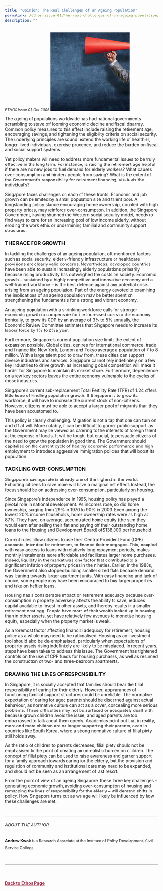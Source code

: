 ```yaml
---
title: "Opinion: The Real Challenges of an Ageing Population"
permalink: /ethos-issue-01/the-real-challenges-of-an-ageing-population/
description: ""
---
```

<style>

.back a
{
	color: #9f2943;
	font-weight: bold;
}

#banner img
{
	width:100%;
}
	
.young-at-heart
{
background-color: #949646;	
padding:20px;
color:white;
margin-top: 30px;
}
	
.young-at-heart h4
{
color:white;
}	

.young-at-heart a
{
color:white;
}		
	
.author
{
border-bottom: 1px solid black;
margin-top:40px;
padding-bottom:30px;
border-top: 1px solid black;	

}

.author p {
	font-size: 0.9em;
	line-height:24px !important;
	}	
	

.break
{
   border-top: 1px solid  black;
   border-bottom: 1px solid black;
	 padding:20px;
	text-align:center;
	margin-top:50px;
}
	
.break1
{
font-family: Georgia;
	font-size:20px;
	font-style: italic;
	font-weight: bold;
}

.boxheader {
	color: white !important;
	}	

.containerbox {
	background-color: #B7C9E2;
	border-radius: 10px;
	padding: 5%;
	margin-top: 5%;
	
	}	

li {
	font-size: 15px !important;
	
	}	
	
.notestop
{
	font-size: 15px;
	line-height:22px !important;
}	
	

</style>

<em><small>ETHOS Issue 01, Oct 2006</small></em>
<img src="/images/Ethos_Images/Teaser_Pictures/Opinion.jpg">

 
<p>The ageing of populations worldwide has had national governments scrambling to stave off looming economic decline and fiscal disarray. Common policy measures to this effect include raising the retirement age, encouraging savings, and tightening the eligibility criteria on social security. The underlying principles are sound: extend the working life of healthier, longer-lived individuals, exercise prudence, and reduce the burden on fiscal and social support systems.
</p>  

<p>Yet policy makers will need to address more fundamental issues to be truly effective in the long term. For instance, is raising the retirement age helpful if there are no new jobs to fuel demand for elderly workers? What causes over-consumption and hinders people from saving? What is the extent of the Government’s responsibility for retirement financing, vis-à-vis the individual’s?</p>

<p>Singapore faces challenges on each of these fronts. Economic and job growth can be limited by a small population size and talent pool. A longstanding policy stance encouraging home ownership, coupled with high property prices, may reinforce over-consumption. In addition, the Singapore Government, having shunned the Western social security model, needs to find ways to care for an increasing pool of low income elderly, without eroding the work ethic or undermining familial and community support structures.</p>

<h3>THE RACE FOR GROWTH</h3>

<p>In tackling the challenges of an ageing population, oft-mentioned factors such as social security, elderly-friendly infrastructure or healthcare provisions are clearly valid concerns. Nevertheless, developed countries have been able to sustain increasingly elderly populations primarily because rising productivity has outweighed the costs on society. Economic growth – sustained by a highly competitive and innovative economy and a well-trained workforce – is the best defence against any potential crisis arising from an ageing population. Part of the energy devoted to examining the implications of an ageing population may be better spent on strengthening the fundamentals for a strong and vibrant economy.</p>  
  
<p>An ageing population with a shrinking workforce calls for stronger economic growth to compensate for the increased costs to the economy. Ironically, to grow its GDP by an average of 3% to 5% annually, the Economic Review Committee estimates that Singapore needs to increase its labour force by 1% to 2%a year.</p>  
<p>Furthermore, Singapore’s current population size limits the extent of expansion possible. Global cities, centres for international commerce, trade and finance like New York, London and Tokyo average a population of 7 to 8 million. With a large talent pool to draw from, these cities can support diverse industries and services. Singapore cannot rely indefinitely on a few key industries to drive growth, as increasing global competition will make it harder for Singapore to maintain its market share. Furthermore, dependence on a few key sectors leaves the entire economy vulnerable to the cycles of these industries.</p>  
  
<p>Singapore’s current sub-replacement Total Fertility Rate (TFR) of 1.24 offers little hope of kindling population growth. If Singapore is to grow its workforce, it will have to increase the current stock of non-citizens. However, citizens must be able to accept a larger pool of migrants than they have been accustomed to.</p>

<p>This policy is clearly challenging. Migration is not a tap that one can turn on and off at will. More notably, it can be difficult to garner public support, as the Government may be viewed as catering to the interests of foreign talent at the expense of locals. It will be tough, but crucial, to persuade citizens of the need to grow the population in good time. The Government should capitalise on the current cycle of healthy economic performance and high employment to introduce aggressive immigration policies that will boost its population.</p>  

<h3>TACKLING OVER-CONSUMPTION</h3>

<p>Singapore’s savings rate is already one of the highest in the world. Exhorting citizens to save more will have a marginal net effect. Instead, the focus should be on addressing over-consumption, particularly on housing.</p>
  
<p>Since Singapore’s independence in 1965, housing policy has played a pivotal role in national development. As incomes rose, so did home ownership, surging from 29% in 1970 to 90% in 2003. Even among the lowest 20% income households, home ownership rates were as high as 87%. They have, on average, accumulated home equity (the sum they would earn after selling their flat and paying off their outstanding home loans to the Housing and Development Board) of$138,000 per household.</p>  

<p>Current rules allow citizens to use their Central Provident Fund (CPF) accounts, intended for retirement, to finance their mortgages. This, coupled with easy access to loans with relatively long repayment periods, makes monthly instalments more affordable and facilitates larger home purchases. Indeed, liquidity in the market was one factor that contributed to a significant inflation of property prices in the nineties. Earlier, in the 1980s, the Government also stopped building smaller sized flats because demand was leaning towards larger apartment units. With easy financing and lack of choice, some people may have been encouraged to buy larger properties and take on heftier loans.</p>

<p>Housing has a considerable impact on retirement adequacy because over-consumption in property adversely affects the ability to save, reduces capital available to invest in other assets, and thereby results in a smaller retirement nest egg. People have more of their wealth locked up in housing than in other assets, yet have relatively few avenues to monetise housing equity, especially when the property market is weak.</p>

<p>As a foremost factor affecting financial adequacy for retirement, housing policy as a whole may need to be rationalised. Housing as an investment tool should also be de-emphasised, particularly when expectations of property assets rising indefinitely are likely to be misplaced. In recent years, steps have been taken to address this issue. The Government has tightened controls on the use of CPF funds for housing purchases, as well as resumed the construction of two- and three-bedroom apartments.</p>

<h3>DRAWING THE LINES OF RESPONSIBILITY</h3>

<p>In Singapore, it is socially accepted that families should bear the filial responsibility of caring for their elderly. However, appearances of functioning familial support structures could be unreliable. The normative expectation of caring for aged parents should be discerned against actual behaviour, as normative culture can act as a cover, concealing more serious problems. These difficulties may not be surfaced or adequately dealt with because grown children avoid the issue, and aged parents are too embarrassed to talk about them openly. Academics point out that in reality, more and more children are no longer supporting their parents, even in countries like South Korea, where a strong normative culture of filial piety still holds sway.</p>

<p>As the ratio of children to parents decreases, filial piety should not be emphasised to the point of creating an unrealistic burden on children. The concept of filial piety can be used to raise awareness and garner support for a family approach towards caring for the elderly, but the provision and regulation of community and institutional care may need to be expanded, and should not be seen as an arrangement of last resort.</p>

<p>From the point of view of an ageing Singapore, these three key challenges –generating economic growth, avoiding over-consumption of housing and remapping the lines of responsibility for the elderly – will demand shifts in policy. How Singapore turns out as we age will likely be influenced by how these challenges are met.</p>




	 
  
<div class="author">  
  
<h6>ABOUT THE AUTHOR</h6>  
  
<p class="small-text"><strong>Andrew Kwok </strong> is a Research Associate at the Institute of Policy Development, Civil Service College.</p>  
  
</div>  


<br>




<br>
<br>	
<div class="back">
<a href="/ethos/">Back to Ethos Page</a>	
</div>
